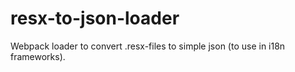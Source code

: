# resx-to-json-loader
Webpack loader to convert .resx-files to simple json (to use in i18n frameworks).
